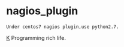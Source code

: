 nagios_plugin
======
    Under centos7 nagios plugin,use python2.7.
                                


[K](https://www.ktianc.com "ktianc")
Programming rich life.
